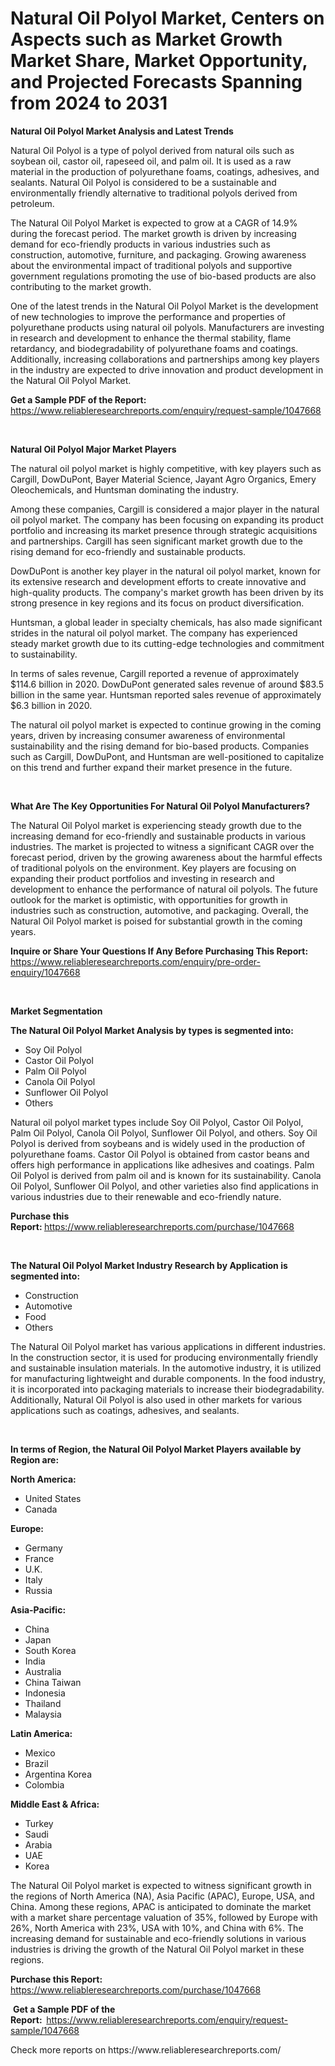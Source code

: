 <p><h1>Natural Oil Polyol Market, Centers on Aspects such as Market Growth Market Share, Market Opportunity, and Projected Forecasts Spanning from 2024 to 2031</h1></p><p><strong>Natural Oil Polyol Market Analysis and Latest Trends</strong></p>
<p><p>Natural Oil Polyol is a type of polyol derived from natural oils such as soybean oil, castor oil, rapeseed oil, and palm oil. It is used as a raw material in the production of polyurethane foams, coatings, adhesives, and sealants. Natural Oil Polyol is considered to be a sustainable and environmentally friendly alternative to traditional polyols derived from petroleum.</p><p>The Natural Oil Polyol Market is expected to grow at a CAGR of 14.9% during the forecast period. The market growth is driven by increasing demand for eco-friendly products in various industries such as construction, automotive, furniture, and packaging. Growing awareness about the environmental impact of traditional polyols and supportive government regulations promoting the use of bio-based products are also contributing to the market growth.</p><p>One of the latest trends in the Natural Oil Polyol Market is the development of new technologies to improve the performance and properties of polyurethane products using natural oil polyols. Manufacturers are investing in research and development to enhance the thermal stability, flame retardancy, and biodegradability of polyurethane foams and coatings. Additionally, increasing collaborations and partnerships among key players in the industry are expected to drive innovation and product development in the Natural Oil Polyol Market.</p></p>
<p><strong>Get a Sample PDF of the Report:&nbsp;</strong> <a href="https://www.reliableresearchreports.com/enquiry/request-sample/1047668">https://www.reliableresearchreports.com/enquiry/request-sample/1047668</a></p>
<p>&nbsp;</p>
<p><strong>Natural Oil Polyol Major Market Players</strong></p>
<p><p>The natural oil polyol market is highly competitive, with key players such as Cargill, DowDuPont, Bayer Material Science, Jayant Agro Organics, Emery Oleochemicals, and Huntsman dominating the industry. </p><p>Among these companies, Cargill is considered a major player in the natural oil polyol market. The company has been focusing on expanding its product portfolio and increasing its market presence through strategic acquisitions and partnerships. Cargill has seen significant market growth due to the rising demand for eco-friendly and sustainable products.</p><p>DowDuPont is another key player in the natural oil polyol market, known for its extensive research and development efforts to create innovative and high-quality products. The company's market growth has been driven by its strong presence in key regions and its focus on product diversification.</p><p>Huntsman, a global leader in specialty chemicals, has also made significant strides in the natural oil polyol market. The company has experienced steady market growth due to its cutting-edge technologies and commitment to sustainability.</p><p>In terms of sales revenue, Cargill reported a revenue of approximately $114.6 billion in 2020. DowDuPont generated sales revenue of around $83.5 billion in the same year. Huntsman reported sales revenue of approximately $6.3 billion in 2020.</p><p>The natural oil polyol market is expected to continue growing in the coming years, driven by increasing consumer awareness of environmental sustainability and the rising demand for bio-based products. Companies such as Cargill, DowDuPont, and Huntsman are well-positioned to capitalize on this trend and further expand their market presence in the future.</p></p>
<p>&nbsp;</p>
<p><strong>What Are The Key Opportunities For Natural Oil Polyol Manufacturers?</strong></p>
<p><p>The Natural Oil Polyol market is experiencing steady growth due to the increasing demand for eco-friendly and sustainable products in various industries. The market is projected to witness a significant CAGR over the forecast period, driven by the growing awareness about the harmful effects of traditional polyols on the environment. Key players are focusing on expanding their product portfolios and investing in research and development to enhance the performance of natural oil polyols. The future outlook for the market is optimistic, with opportunities for growth in industries such as construction, automotive, and packaging. Overall, the Natural Oil Polyol market is poised for substantial growth in the coming years.</p></p>
<p><strong>Inquire or Share Your Questions If Any Before Purchasing This Report:</strong> <a href="https://www.reliableresearchreports.com/enquiry/pre-order-enquiry/1047668">https://www.reliableresearchreports.com/enquiry/pre-order-enquiry/1047668</a></p>
<p>&nbsp;</p>
<p><strong>Market Segmentation</strong></p>
<p><strong>The Natural Oil Polyol Market Analysis by types is segmented into:</strong></p>
<p><ul><li>Soy Oil Polyol</li><li>Castor Oil Polyol</li><li>Palm Oil Polyol</li><li>Canola Oil Polyol</li><li>Sunflower Oil Polyol</li><li>Others</li></ul></p>
<p><p>Natural oil polyol market types include Soy Oil Polyol, Castor Oil Polyol, Palm Oil Polyol, Canola Oil Polyol, Sunflower Oil Polyol, and others. Soy Oil Polyol is derived from soybeans and is widely used in the production of polyurethane foams. Castor Oil Polyol is obtained from castor beans and offers high performance in applications like adhesives and coatings. Palm Oil Polyol is derived from palm oil and is known for its sustainability. Canola Oil Polyol, Sunflower Oil Polyol, and other varieties also find applications in various industries due to their renewable and eco-friendly nature.</p></p>
<p><strong>Purchase this Report:&nbsp;</strong><a href="https://www.reliableresearchreports.com/purchase/1047668">https://www.reliableresearchreports.com/purchase/1047668</a></p>
<p>&nbsp;</p>
<p><strong>The Natural Oil Polyol Market Industry Research by Application is segmented into:</strong></p>
<p><ul><li>Construction</li><li>Automotive</li><li>Food</li><li>Others</li></ul></p>
<p><p>The Natural Oil Polyol market has various applications in different industries. In the construction sector, it is used for producing environmentally friendly and sustainable insulation materials. In the automotive industry, it is utilized for manufacturing lightweight and durable components. In the food industry, it is incorporated into packaging materials to increase their biodegradability. Additionally, Natural Oil Polyol is also used in other markets for various applications such as coatings, adhesives, and sealants.</p></p>
<p>&nbsp;</p>
<p><strong>In terms of Region, the Natural Oil Polyol Market Players available by Region are:</strong></p>
<p>
    <p> <strong> North America: </strong>
        <ul>
            <li>United States</li>
            <li>Canada</li>
        </ul>
        </p> 
    <p> <strong> Europe: </strong>
        <ul>
            <li>Germany</li>
            <li>France</li>
            <li>U.K.</li>
            <li>Italy</li>
            <li>Russia</li>
        </ul>
        </p> 
    <p> <strong> Asia-Pacific: </strong>
        <ul>
            <li>China</li>
            <li>Japan</li>
            <li>South Korea</li>
            <li>India</li>
            <li>Australia</li>
            <li>China Taiwan</li>
            <li>Indonesia</li>
            <li>Thailand</li>
            <li>Malaysia</li>
        </ul>
        </p> 
    <p> <strong> Latin America: </strong>
        <ul>
            <li>Mexico</li>
            <li>Brazil</li>
            <li>Argentina Korea</li>
            <li>Colombia</li>
        </ul>
        </p> 
    <p> <strong> Middle East & Africa: </strong>
        <ul>
            <li>Turkey</li>
            <li>Saudi</li>
            <li>Arabia</li>
            <li>UAE</li>
            <li>Korea</li>
        </ul>
    </p>
    </p>
<p><p>The Natural Oil Polyol market is expected to witness significant growth in the regions of North America (NA), Asia Pacific (APAC), Europe, USA, and China. Among these regions, APAC is anticipated to dominate the market with a market share percentage valuation of 35%, followed by Europe with 26%, North America with 23%, USA with 10%, and China with 6%. The increasing demand for sustainable and eco-friendly solutions in various industries is driving the growth of the Natural Oil Polyol market in these regions.</p></p>
<p><strong>Purchase this Report: </strong><a href="https://www.reliableresearchreports.com/purchase/1047668">https://www.reliableresearchreports.com/purchase/1047668</a></p>
<p>&nbsp;<strong>Get a Sample PDF of the Report:&nbsp;&nbsp;</strong><a href="https://www.reliableresearchreports.com/enquiry/request-sample/1047668">https://www.reliableresearchreports.com/enquiry/request-sample/1047668</a></p>
<p><strong></strong></p>
<p>Check more reports on https://www.reliableresearchreports.com/</p>